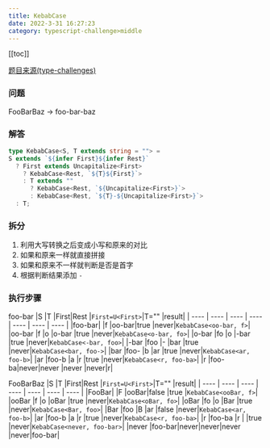 ```yaml
---
title: KebabCase
date: 2022-3-31 16:27:23
category: typescript-challenge>middle
---
```


[[toc]]

[题目来源(type-challenges)](https://github.com/type-challenges/type-challenges/blob/master/questions/612-medium-kebabcase/README.md)

### 问题
FooBarBaz -> foo-bar-baz


### 解答
```typescript
type KebabCase<S, T extends string = ""> = 
S extends `${infer First}${infer Rest}` 
  ? First extends Uncapitalize<First>
    ? KebabCase<Rest, `${T}${First}`>
    : T extends ""
      ? KebabCase<Rest, `${Uncapitalize<First>}`>
      : KebabCase<Rest, `${T}-${Uncapitalize<First>}`>
  : T;
```

### 拆分
1. 利用大写转换之后变成小写和原来的对比
2. 如果和原来一样就直接拼接
3. 如果和原来不一样就判断是否是首字
4. 根据判断结果添加 `-`

### 执行步骤
foo-bar
|S      |T     |First|Rest  |`First=U<First>`|T="" |result|
| ---- | ---- | ---- | ---- | ---- | ---- | ---- |
|foo-bar|      |f    |oo-bar|true          |never|`KebabCase<oo-bar, f>`|
|oo-bar |f     |o    |o-bar |true          |never|`KebabCase<o-bar, fo>`|
|o-bar  |fo    |o    |-bar  |true          |never|`KebabCase<-bar, foo>`|
|-bar   |foo   |-    |bar   |true          |never|`KebabCase<bar, foo->`|
|bar    |foo-  |b    |ar    |true          |never|`KebabCase<ar, foo-b>`|
|ar     |foo-b |a    |r     |true          |never|`KebabCase<r, foo-ba>`|
|r      |foo-ba|never|never |never         |never|r|

FooBarBaz
|S     |T      |First|Rest |`First=U<First>`|T="" |result|
| ---- | ---- | ---- | ---- | ---- | ---- | ---- |
|FooBar|       |F    |ooBar|false         |true |`KebabCase<ooBar, f>`|
|ooBar |f      |o    |oBar |true          |never|`KebabCase<oBar, fo>`|
|oBar  |fo     |o    |Bar  |true          |never|`KebabCase<Bar, foo>`|
|Bar   |foo    |B    |ar   |false         |never|`KebabCase<ar, foo-b>`|
|ar    |foo-b  |a    |r    |true          |never|`KebabCase<r, foo-ba>`|
|r     |foo-ba |r    |     |true          |never|`KebabCase<never, foo-bar>`|
|never |foo-bar|never|never|never         |never|foo-bar|
